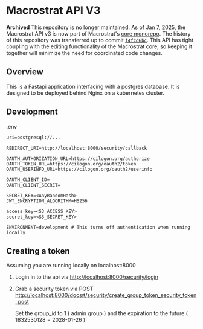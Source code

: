 # Macrostrat API V3

**Archived** This repository is no longer maintained. As of Jan 7, 2025, the Macrostrat API v3 is now
part of Macrostrat's [core monorepo](https://github.com/UW-Macrostrat/macrostrat/tree/main/services/api-v3).
The history of this repository was transferred up to commit [`f4fcd6bc`](https://github.com/UW-Macrostrat/api-v3/commit/f4fcd6bc888e6880eabd46aaca61045b261ce9cc). This API has tight coupling with the editing
functionality of the Macrostrat core, so keeping it together will minimize the need for coordinated code changes.

## Overview

This is a Fastapi application interfacing with a postgres database. It is designed to be deployed behind
Nginx on a kubernetes cluster.

## Development

.env

```shell
uri=postgresql://...

REDIRECT_URI=http://localhost:8000/security/callback

OAUTH_AUTHORIZATION_URL=https://cilogon.org/authorize
OAUTH_TOKEN_URL=https://cilogon.org/oauth2/token
OAUTH_USERINFO_URL=https://cilogon.org/oauth2/userinfo

OAUTH_CLIENT_ID=
OAUTH_CLIENT_SECRET=

SECRET_KEY=<AnyRandomHash>
JWT_ENCRYPTION_ALGORITHM=HS256

access_key=<S3_ACCESS_KEY>
secret_key=<S3_SECRET_KEY>

ENVIRONMENT=development # This turns off authentication when running locally
```

## Creating a token

Assuming you are running locally on localhost:8000

1. Login in to the api via [http://localhost:8000/security/login](http://localhost:8000/security/login)

2. Grab a security token via
   POST [http://localhost:8000/docs#/security/create_group_token_security_token_post](http://localhost:8000/docs#/security/create_group_token_security_token_post)

   Set the group_id to 1 ( admin group ) and the expiration to the future ( 1832530128 = 2028-01-26 )
